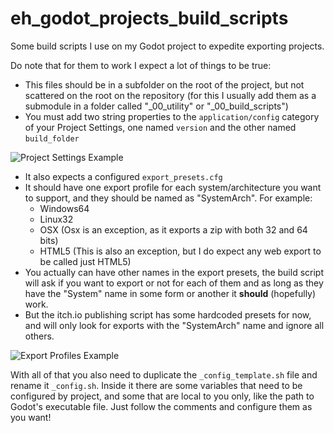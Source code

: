 # eh_godot_projects_build_scripts
Some build scripts I use on my Godot project to expedite exporting projects. 

Do note that for them to work I expect a lot of things to be true:
- This files should be in a subfolder on the root of the project, but not scattered on the root on the repository (for this I usually add them as a submodule in a folder called "_00_utility" or "_00_build_scripts")
- You must add two string properties to the `application/config` category of your Project Settings, one named `version` and the other named `build_folder`
<img src="https://i.imgur.com/FHILdXz.png" alt="Project Settings Example">

- It also expects a configured `export_presets.cfg`
- It should have one export profile for each system/architecture you want to support, and they should be named as "SystemArch". For example:
  - Windows64
  - Linux32
  - OSX (Osx is an exception, as it exports a zip with both 32 and 64 bits)
  - HTML5 (This is also an exception, but I do expect any web export to be called just HTML5)
- You actually can have other names in the export presets, the build script will ask if you want to export or not for each of 
them and as long as they have the "System" name in some form or another it **should** (hopefully) work. 
- But the itch.io publishing script has some hardcoded presets for now, and will only look for exports with the "SystemArch" name
and ignore all others.
<img src="https://i.imgur.com/Yx7KYHR.png" alt="Export Profiles Example">

With all of that you also need to duplicate the `_config_template.sh` file and rename it `_config.sh`.
Inside it there are some variables that need to be configured by project, and some that are local to you only,
like the path to Godot's executable file. Just follow the comments and configure them as you want!

